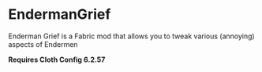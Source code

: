 # EndermanGrief
Enderman Grief is a Fabric mod that allows you to tweak various (annoying) aspects of Endermen

**Requires Cloth Config 6.2.57**
